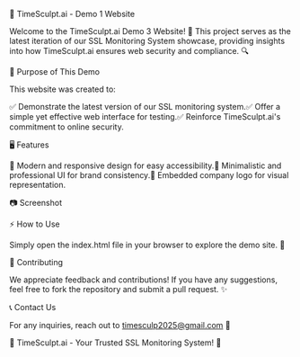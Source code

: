 🚀 TimeSculpt.ai - Demo 1 Website

Welcome to the TimeSculpt.ai Demo 3 Website! 🌟 This project serves as the latest iteration of our SSL Monitoring System showcase, providing insights into how TimeSculpt.ai ensures web security and compliance. 🔍

📌 Purpose of This Demo

This website was created to:

✅ Demonstrate the latest version of our SSL monitoring system.✅ Offer a simple yet effective web interface for testing.✅ Reinforce TimeSculpt.ai's commitment to online security.

🖥️ Features

🔹 Modern and responsive design for easy accessibility.🔹 Minimalistic and professional UI for brand consistency.🔹 Embedded company logo for visual representation.

📷 Screenshot



⚡ How to Use

Simply open the index.html file in your browser to explore the demo site. 🚀

🤝 Contributing

We appreciate feedback and contributions! If you have any suggestions, feel free to fork the repository and submit a pull request. ✨

📞 Contact Us

For any inquiries, reach out to timesculp2025@gmail.com 📧

🔐 TimeSculpt.ai - Your Trusted SSL Monitoring System! 🔐

